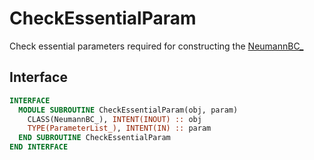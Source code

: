 # CheckEssentialParam

Check essential parameters required for constructing the [NeumannBC_](NeumannBC_.md)

## Interface

```fortran
INTERFACE
  MODULE SUBROUTINE CheckEssentialParam(obj, param)
    CLASS(NeumannBC_), INTENT(INOUT) :: obj
    TYPE(ParameterList_), INTENT(IN) :: param
  END SUBROUTINE CheckEssentialParam
END INTERFACE
```
